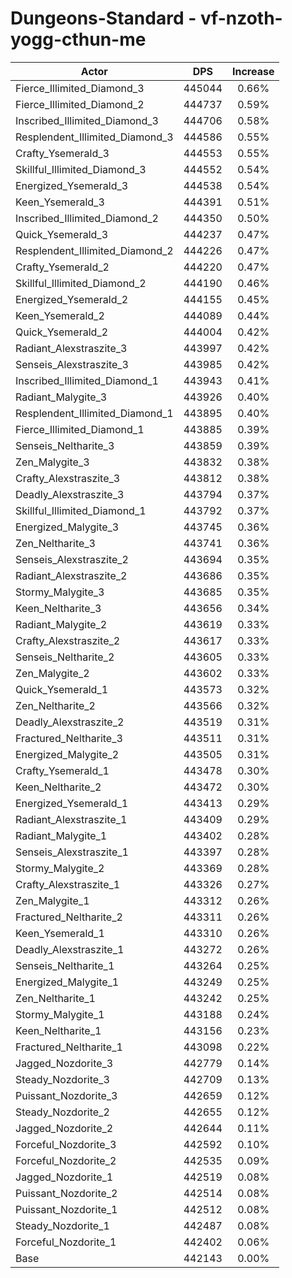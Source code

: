 # Dungeons-Standard - vf-nzoth-yogg-cthun-me
| Actor | DPS | Increase |
|---|:---:|:---:|
|Fierce_Illimited_Diamond_3|445044|0.66%|
|Fierce_Illimited_Diamond_2|444737|0.59%|
|Inscribed_Illimited_Diamond_3|444706|0.58%|
|Resplendent_Illimited_Diamond_3|444586|0.55%|
|Crafty_Ysemerald_3|444553|0.55%|
|Skillful_Illimited_Diamond_3|444552|0.54%|
|Energized_Ysemerald_3|444538|0.54%|
|Keen_Ysemerald_3|444391|0.51%|
|Inscribed_Illimited_Diamond_2|444350|0.50%|
|Quick_Ysemerald_3|444237|0.47%|
|Resplendent_Illimited_Diamond_2|444226|0.47%|
|Crafty_Ysemerald_2|444220|0.47%|
|Skillful_Illimited_Diamond_2|444190|0.46%|
|Energized_Ysemerald_2|444155|0.45%|
|Keen_Ysemerald_2|444089|0.44%|
|Quick_Ysemerald_2|444004|0.42%|
|Radiant_Alexstraszite_3|443997|0.42%|
|Senseis_Alexstraszite_3|443985|0.42%|
|Inscribed_Illimited_Diamond_1|443943|0.41%|
|Radiant_Malygite_3|443926|0.40%|
|Resplendent_Illimited_Diamond_1|443895|0.40%|
|Fierce_Illimited_Diamond_1|443885|0.39%|
|Senseis_Neltharite_3|443859|0.39%|
|Zen_Malygite_3|443832|0.38%|
|Crafty_Alexstraszite_3|443812|0.38%|
|Deadly_Alexstraszite_3|443794|0.37%|
|Skillful_Illimited_Diamond_1|443792|0.37%|
|Energized_Malygite_3|443745|0.36%|
|Zen_Neltharite_3|443741|0.36%|
|Senseis_Alexstraszite_2|443694|0.35%|
|Radiant_Alexstraszite_2|443686|0.35%|
|Stormy_Malygite_3|443685|0.35%|
|Keen_Neltharite_3|443656|0.34%|
|Radiant_Malygite_2|443619|0.33%|
|Crafty_Alexstraszite_2|443617|0.33%|
|Senseis_Neltharite_2|443605|0.33%|
|Zen_Malygite_2|443602|0.33%|
|Quick_Ysemerald_1|443573|0.32%|
|Zen_Neltharite_2|443566|0.32%|
|Deadly_Alexstraszite_2|443519|0.31%|
|Fractured_Neltharite_3|443511|0.31%|
|Energized_Malygite_2|443505|0.31%|
|Crafty_Ysemerald_1|443478|0.30%|
|Keen_Neltharite_2|443472|0.30%|
|Energized_Ysemerald_1|443413|0.29%|
|Radiant_Alexstraszite_1|443409|0.29%|
|Radiant_Malygite_1|443402|0.28%|
|Senseis_Alexstraszite_1|443397|0.28%|
|Stormy_Malygite_2|443369|0.28%|
|Crafty_Alexstraszite_1|443326|0.27%|
|Zen_Malygite_1|443312|0.26%|
|Fractured_Neltharite_2|443311|0.26%|
|Keen_Ysemerald_1|443310|0.26%|
|Deadly_Alexstraszite_1|443272|0.26%|
|Senseis_Neltharite_1|443264|0.25%|
|Energized_Malygite_1|443249|0.25%|
|Zen_Neltharite_1|443242|0.25%|
|Stormy_Malygite_1|443188|0.24%|
|Keen_Neltharite_1|443156|0.23%|
|Fractured_Neltharite_1|443098|0.22%|
|Jagged_Nozdorite_3|442779|0.14%|
|Steady_Nozdorite_3|442709|0.13%|
|Puissant_Nozdorite_3|442659|0.12%|
|Steady_Nozdorite_2|442655|0.12%|
|Jagged_Nozdorite_2|442644|0.11%|
|Forceful_Nozdorite_3|442592|0.10%|
|Forceful_Nozdorite_2|442535|0.09%|
|Jagged_Nozdorite_1|442519|0.08%|
|Puissant_Nozdorite_2|442514|0.08%|
|Puissant_Nozdorite_1|442512|0.08%|
|Steady_Nozdorite_1|442487|0.08%|
|Forceful_Nozdorite_1|442402|0.06%|
|Base|442143|0.00%|
